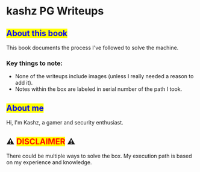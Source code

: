 # kashz PG Writeups

## <mark style="color:blue;">About this book</mark>

This book documents the process I've followed to solve the machine.

### Key things to note:

* None of the writeups include images (unless I really needed a reason to add it).
* Notes within the box are labeled in serial number of the path I took.

## <mark style="color:blue;">About me</mark>

Hi, I'm Kashz, a gamer and security enthusiast. 

## <mark style="color:red;"></mark>:warning: <mark style="color:red;">DISCLAIMER</mark> :warning:<mark style="color:red;"></mark>

There could be multiple ways to solve the box. My execution path is based on my experience and knowledge. 

